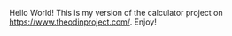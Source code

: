 Hello World! This is my version of the calculator project on https://www.theodinproject.com/.
Enjoy!